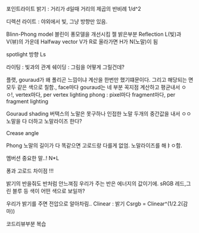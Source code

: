 포인트라이트
밝기 : 거리가 d일때 거리의 제곱의 반비례 1/d^2

디렉션 라이트
: 야외에서 빛, 그냥 방향만 있음.

Blinn-Phong model
블린이 퐁모델을 개선시킴
젤 밝은부분 Reflection
L(빛)과 V(뷰)의 가운데 Halfway vector
V가 R로 올라가면 H가 N(노말)이 됨

spotlight
방향 Ls

라이팅 : 빛과의 관계
쉐이딩 : 그림을 어떻게 그릴건데?

플랫, gouraud가 왜 폴리곤 느낌이냐 계산을 한번만 했기떄문이다. 그리고 해당되는 면 모두 같은 색으로 칠함., face마다
gouraud는 네 부분 꼭지점 계산하고 평균내서 ㅇㅇ!, vertex마다, per vertex lighting
phong : pixel마다 fragment마다, per fragment lighting

Gouraud shading
버택스의 노말은 못구하나 인접한 노말 두개의 중간값을 내서 ㅇㅇ
노말을 다 더하고 노말라이즈 한다?

Crease angle

Phong
노말의 길이가 다 똑같으면 고로드랑 다를게 없엄. 노말라이즈를 해ㅑㅇ함.

멤버션 중요한 말..! N\*L

퐁과 고로드 차이점 !!!

밝기의 반을줘도 반처럼 안느껴짐 우리가 주는 반은 에너지의 값이기에.
sRGB
레드,그린 블루 등 색이 어떤 색으로 보일까?

우리가 밝기를 주면 전압으로 알아차림..
Clinear : 밝기
Csrgb = Clinear^(1/2.2(감마))

코드리뷰부분 복습
